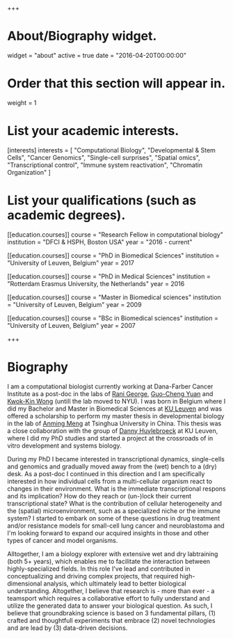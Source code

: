 +++
# About/Biography widget.
widget = "about"
active = true
date = "2016-04-20T00:00:00"

# Order that this section will appear in.
weight = 1

# List your academic interests.
[interests]
  interests = [
    "Computational Biology",
    "Developmental & Stem Cells",
    "Cancer Genomics",
    "Single-cell surprises",
    "Spatial omics",
    "Transcriptional control",
    "Immune system reactivation",
    "Chromatin Organization"
  ]

# List your qualifications (such as academic degrees).
[[education.courses]]
  course = "Research Fellow in computational biology"
  institution = "DFCI & HSPH, Boston USA"
  year = "2016 - current"

[[education.courses]]
  course = "PhD in Biomedical Sciences"
  institution = "University of Leuven, Belgium"
  year = 2017
  
[[education.courses]]
  course = "PhD in Medical Sciences"
  institution = "Rotterdam Erasmus University, the Netherlands"
  year = 2016

[[education.courses]]
  course = "Master in Biomedical sciences"
  institution = "University of Leuven, Belgium"
  year = 2009

[[education.courses]]
  course = "BSc in Biomedical sciences"
  institution = "University of Leuven, Belgium"
  year = 2007
 
+++

# Biography

I am a computational biologist currently working at Dana-Farber Cancer Institute as a post-doc in the labs of [Rani George](https://ranigeorgelab.dana-farber.org/), [Guo-Cheng Yuan](http://bcb.dfci.harvard.edu/~gcyuan/) and [Kwok-Kin Wong](https://med.nyu.edu/wonglab/welcome-laboratory-kwok-kin-wong) (untill the lab moved to NYU). I was born in Belgium where I did my Bachelor and Master in Biomedical Sciences at [KU Leuven](https://www.kuleuven.be/english/) and was offered a scholarship to perform my master thesis in developmental biology in the lab of [Anming Meng](https://en.wikipedia.org/wiki/Meng_Anming) at Tsinghua University in China. This thesis was a close collaboration with the group of [Danny Huylebroeck](https://www6.erasmusmc.nl/cellbiology/research/about_us/) at KU Leuven, where I did my PhD studies and started a project at the crossroads of in vitro development and systems biology.

During my PhD I became interested in transcriptional dynamics, single-cells and genomics and gradually moved away from the (wet) bench to a (dry) desk. As a post-doc I continued in this direction and I am specifically interested in how individual cells from a multi-cellular organism react to changes in their environment. What is the immediate transcriptional respons and its implication? How do they reach or (un-)lock their current transcriptional state? What is the contribution of cellular heterogeneity and the (spatial) microenvironment, such as a specialized niche or the immune system? I started to embark on some of these questions in drug treatment and/or resistance models for small-cell lung cancer and neuroblastoma and I'm looking forward to expand our acquired insights in those and other types of cancer and model organisms.

Alltogether, I am a biology explorer with extensive wet and dry labtraining (both 5+ years), which enables me to facilitate the interaction between highly-specialized fields. In this role I've lead and contributed in conceptualizing and driving complex projects, that required high-dimensional analysis, which ultimately lead to better biological understanding. Altogether, I believe that research is - more than ever - a teamsport which requires a collaborative effort to fully understand and utilize the generated data to answer your biological question.
As such, I believe that groundbraking science is based on 3 fundamental pillars, (1) crafted and thoughtfull experiments that embrace (2) novel technologies and are lead by (3) data-driven decisions.

